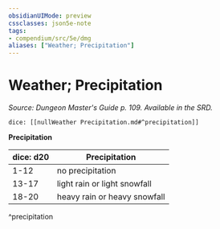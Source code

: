 ```yaml
---
obsidianUIMode: preview
cssclasses: json5e-note
tags:
- compendium/src/5e/dmg
aliases: ["Weather; Precipitation"]
---
```

# Weather; Precipitation
*Source: Dungeon Master's Guide p. 109. Available in the SRD.* 

`dice: [[nullWeather Precipitation.md#^precipitation]]`

**Precipitation**

| dice: d20 | Precipitation |
|-----------|---------------|
| 1-12 | no precipitation |
| 13-17 | light rain or light snowfall |
| 18-20 | heavy rain or heavy snowfall |
^precipitation